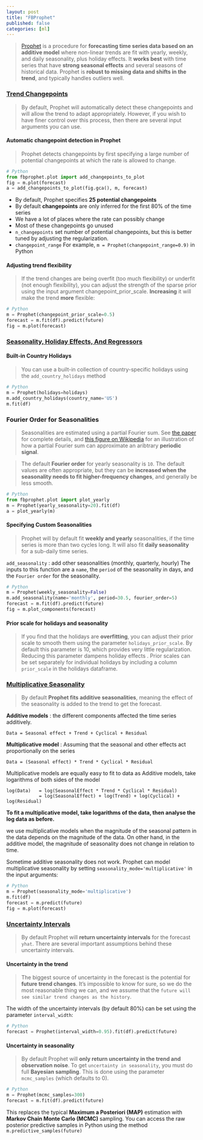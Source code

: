 ```yaml
---
layout: post
title: "FBProphet"
published: false
categories: [ml]
---
```


> [Prophet](https://facebook.github.io/prophet/) is a procedure for **forecasting time series data based on an additive model** where non-linear trends are fit with yearly, weekly, and daily seasonality, plus holiday effects. It **works best** with time series that have **strong seasonal effects** and several seasons of historical data. Prophet is **robust to missing data and shifts in the trend**, and typically handles outliers well.



### [Trend Changepoints](https://facebook.github.io/prophet/docs/trend_changepoints.html)
> By default, Prophet will automatically detect these changepoints and will allow the trend to adapt appropriately.
However, if you wish to have finer control over this process, then there are several input arguments you can use.

#### Automatic changepoint detection in Prophet
> Prophet detects changepoints by first specifying a large number of potential changepoints at which the rate is allowed to change.

```Python
# Python
from fbprophet.plot import add_changepoints_to_plot
fig = m.plot(forecast)
a = add_changepoints_to_plot(fig.gca(), m, forecast)
```

* By default, Prophet specifies **25 potential changepoints**
* By default **changepoints** are only inferred for the first 80% of the time series
* We have a lot of places where the rate can possibly change
* Most of these changepoints go unused
* `n_changepoints`  set number of potential changepoints, but this is better tuned by adjusting the regularization.
* `changepoint_range`   For example, `m = Prophet(changepoint_range=0.9)` in Python

#### Adjusting trend flexibility
> If the trend changes are being overfit (too much flexibility) or underfit (not enough flexibility), you can adjust the strength of the sparse prior using the input argument changepoint_prior_scale. **Increasing** it will make the trend **more** flexible:

```Python
# Python
m = Prophet(changepoint_prior_scale=0.5)
forecast = m.fit(df).predict(future)
fig = m.plot(forecast)
```

### [Seasonality, Holiday Effects, And Regressors](https://facebook.github.io/prophet/docs/seasonality,_holiday_effects,_and_regressors.html)

#### Built-in Country Holidays
> You can use a built-in collection of country-specific holidays using the `add_country_holidays` method

```Python
# Python
m = Prophet(holidays=holidays)
m.add_country_holidays(country_name='US')
m.fit(df)
```

### Fourier Order for Seasonalities
> Seasonalities are estimated using a partial Fourier sum. See [the paper](https://peerj.com/preprints/3190/) for complete details, and [this figure on Wikipedia](https://en.wikipedia.org/wiki/Fourier_series#/media/File:Fourier_Series.svg) for an illustration of how a partial Fourier sum can approximate an aribtrary **periodic signal**.

> The default **Fourier order** for yearly seasonality is `10`. The default values are often appropriate, but they can be **increased when the seasonality needs to fit higher-frequency changes**, and generally be less smooth.

```Python
# Python
from fbprophet.plot import plot_yearly
m = Prophet(yearly_seasonality=20).fit(df)
a = plot_yearly(m)
```

#### Specifying Custom Seasonalities
> Prophet will by default fit **weekly and yearly** seasonalities, if the time series is more than two cycles long. It will also fit **daily seasonality** for a sub-daily time series.

`add_seasonality` : add other seasonalities (monthly, quarterly, hourly) The inputs to this function are a `name`, the `period` of the seasonality in days, and the `Fourier order` for the seasonality.

```Python
# Python
m = Prophet(weekly_seasonality=False)
m.add_seasonality(name='monthly', period=30.5, fourier_order=5)
forecast = m.fit(df).predict(future)
fig = m.plot_components(forecast)
```

#### Prior scale for holidays and seasonality
> If you find that the holidays are **overfitting**, you can adjust their prior scale to smooth them using the parameter `holidays_prior_scale`. By default this parameter is 10, which provides very little regularization. Reducing this parameter dampens holiday effects . Prior scales can be set separately for individual holidays by including a column `prior_scale` in the holidays dataframe.


### [Multiplicative Seasonality](https://facebook.github.io/prophet/docs/multiplicative_seasonality.html)
> By default **Prophet fits additive seasonalities**, meaning the effect of the seasonality is added to the trend to get the forecast.

**Additive models** : the different components affected the time series additively.
```
Data = Seasonal effect + Trend + Cyclical + Residual
```

**Multiplicative model** : Assuming that the seasonal and other effects act proportionally on the series
```
Data = (Seasonal effect) * Trend * Cyclical * Residual
```

Multiplicative models are equally easy to fit to data as Additive models, take logarithms of both sides of the model
```
log(Data)   = log(SeasonalEffect * Trend * Cyclical * Residual)
            = log(SeasonalEffect) + log(Trend) + log(Cyclical) + log(Residual)
```

**To fit a multiplicative model, take logarithms of the data, then analyse the log data as before.**

 we use multiplicative models when the magnitude of the seasonal pattern in the data depends on the magnitude of the data. On other hand, in the additive model, the magnitude of seasonality does not change in relation to time.

Sometime additive seasonality does not work. Prophet can model multiplicative seasonality by setting `seasonality_mode='multiplicative'` in the input arguments:

```Python
# Python
m = Prophet(seasonality_mode='multiplicative')
m.fit(df)
forecast = m.predict(future)
fig = m.plot(forecast)
```

### [Uncertainty Intervals](https://facebook.github.io/prophet/docs/uncertainty_intervals.html)
> By default Prophet will **return uncertainty intervals** for the forecast `yhat`. There are several important assumptions behind these uncertainty intervals.

#### Uncertainty in the trend
> The biggest source of uncertainty in the forecast is the potential for **future trend changes**. It’s impossible to know for sure, so we do the most reasonable thing we can, and we assume that the `future will see similar trend changes as the history`.

The width of the uncertainty intervals (by default 80%) can be set using the parameter `interval_width`:

```Python
# Python
forecast = Prophet(interval_width=0.95).fit(df).predict(future)
```

#### Uncertainty in seasonality
> By default Prophet will **only return uncertainty in the trend and observation noise**. To get `uncertainty in seasonality`, you must do full **Bayesian sampling**. This is done using the parameter `mcmc_samples` (which defaults to 0).

```Python
# Python
m = Prophet(mcmc_samples=300)
forecast = m.fit(df).predict(future)
```
This replaces the typical **Maximum a Posteriori (MAP)** estimation with **Markov Chain Monte Carlo (MCMC)** sampling.
You can access the raw posterior predictive samples in Python using the method `m.predictive_samples(future)`
